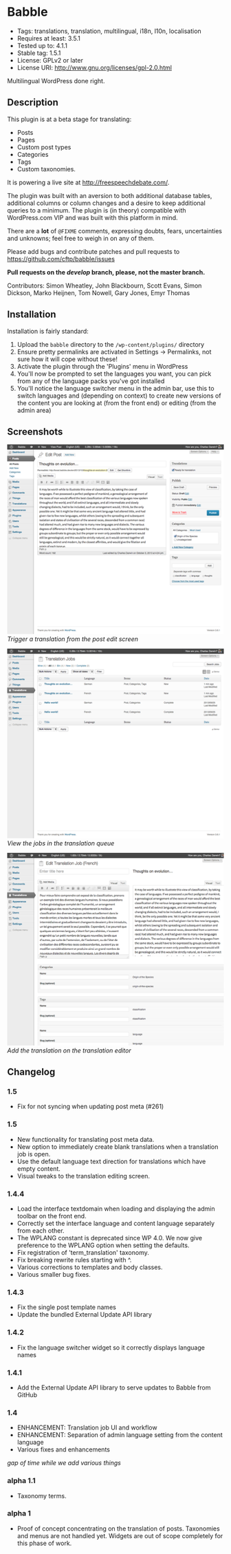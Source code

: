# Babble

* Tags: translations, translation, multilingual, i18n, l10n, localisation
* Requires at least: 3.5.1
* Tested up to: 4.1.1
* Stable tag: 1.5.1
* License: GPLv2 or later
* License URI: http://www.gnu.org/licenses/gpl-2.0.html

Multilingual WordPress done right.

## Description

This plugin is at a beta stage for translating:

 * Posts
 * Pages
 * Custom post types
 * Categories
 * Tags
 * Custom taxonomies.

It is powering a live site at http://freespeechdebate.com/.

The plugin was built with an aversion to both additional database tables, additional columns 
or column changes and a desire to keep additional queries to a minimum. The plugin is (in theory)
compatible with WordPress.com VIP and was built with this platform in mind.

There are a **lot** of `@FIXME` comments, expressing doubts, fears, uncertainties and 
unknowns; feel free to weigh in on any of them.

Please add bugs and contribute patches and pull requests to https://github.com/cftp/babble/issues

**Pull requests on the *develop* branch, please, not the master branch.**

Contributors: Simon Wheatley, John Blackbourn, Scott Evans, Simon Dickson, Marko Heijnen, Tom Nowell, Gary Jones, Emyr Thomas

## Installation

Installation is fairly standard:

1. Upload the `babble` directory to the `/wp-content/plugins/` directory
2. Ensure pretty permalinks are activated in Settings -> Permalinks, not sure how it will cope without these!
3. Activate the plugin through the 'Plugins' menu in WordPress
4. You'll now be prompted to set the languages you want, you can pick from any of the language packs you've got installed
5. You'll notice the language switcher menu in the admin bar, use this to switch languages and (depending on context) to create new versions of the content you are looking at (from the front end) or editing (from the admin area)

## Screenshots

![Trigger a translation from the post edit screen](screenshot-1.png "Trigger a translation from the post edit screen")     
_Trigger a translation from the post edit screen_

![View the jobs in the translation queue](screenshot-2.png "View the jobs in the translation queue")     
_View the jobs in the translation queue_

![Add the translation on the translation editor](screenshot-3.png "Add the translation on the translation editor")     
_Add the translation on the translation editor_

## Changelog

### 1.5

* Fix for not syncing when updating post meta (#261)

### 1.5

* New functionality for translating post meta data.
* New option to immediately create blank translations when a translation job is open.
* Use the default language text direction for translations which have empty content.
* Visual tweaks to the translation editing screen.

### 1.4.4

* Load the interface textdomain when loading and displaying the admin toolbar on the front end.
* Correctly set the interface language and content language separately from each other.
* The WPLANG constant is deprecated since WP 4.0. We now give preference to the WPLANG option when setting the defaults.
* Fix registration of 'term_translation' taxonomy.
* Fix breaking rewrite rules starting with ^.
* Various corrections to templates and body classes.
* Various smaller bug fixes.

### 1.4.3

* Fix the single post template names
* Update the bundled External Update API library

### 1.4.2

* Fix the language switcher widget so it correctly displays language names

### 1.4.1

* Add the External Update API library to serve updates to Babble from GitHub

### 1.4

* ENHANCEMENT: Translation job UI and workflow
* ENHANCEMENT: Separation of admin language setting from the content language
* Various fixes and enhancements

*gap of time while we add various things*

### alpha 1.1 

* Taxonomy terms.

### alpha 1 

* Proof of concept concentrating on the translation of posts. Taxonomies and menus are not handled yet. Widgets are out of scope completely for this phase of work.
